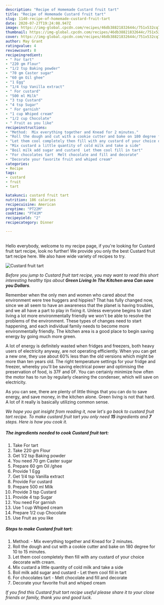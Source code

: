 ```yaml
---
description: "Recipe of Homemade Custard fruit tart"
title: "Recipe of Homemade Custard fruit tart"
slug: 1140-recipe-of-homemade-custard-fruit-tart
date: 2020-07-27T19:24:08.947Z
image: https://img-global.cpcdn.com/recipes/46db38821832644c/751x532cq70/custard-fruit-tart-recipe-main-photo.jpg
thumbnail: https://img-global.cpcdn.com/recipes/46db38821832644c/751x532cq70/custard-fruit-tart-recipe-main-photo.jpg
cover: https://img-global.cpcdn.com/recipes/46db38821832644c/751x532cq70/custard-fruit-tart-recipe-main-photo.jpg
author: May Grant
ratingvalue: 4
reviewcount: 8
recipeingredient:
- " For tart"
- "220 gm Flour"
- "1/2 tsp Baking powder"
- "70 gm Caster sugar"
- "60 gm Oil ghee"
- "1 Egg"
- "1/4 tsp Vanilla extract"
- " For custard"
- "500 ml Milk"
- "3 tsp Custard"
- "4 tsp Sugar"
- " For garnish"
- "1 cup Whiped cream"
- "1/2 cup Chocolate"
- " Fruit as you like"
recipeinstructions:
- "Method:  Mix everything together and Knead for 2 minutes."
- "Roll the dough and cut with a cookie cutter and bake on 180 degree for 10 to 15 minutes."
- "Let them cool completely then fill with any custard of your choice decorate with cream."
- "Mix custard a little quantity of cold milk and take a side"
- "Boil milk add sugar and custard  Let them cool fill in tart"
- "For chocolates tart  Melt chocolate and fill and decorate"
- "Decorate your favorite fruit and whiped cream"
categories:
- Recipe
tags:
- custard
- fruit
- tart

katakunci: custard fruit tart 
nutrition: 186 calories
recipecuisine: American
preptime: "PT22M"
cooktime: "PT41M"
recipeyield: "2"
recipecategory: Dinner

---
```

<br>
Hello everybody, welcome to my recipe page, if you're looking for Custard fruit tart recipe, look no further! We provide you only the best Custard fruit tart recipe here. We also have wide variety of recipes to try.
<br>


![Custard fruit tart](https://img-global.cpcdn.com/recipes/46db38821832644c/751x532cq70/custard-fruit-tart-recipe-main-photo.jpg)

<i>Before you jump to Custard fruit tart recipe, you may want to read this short interesting healthy tips about 
<strong>Green Living In The Kitchen area Can save you Dollars</strong>.</i>
</br>

Remember when the only men and women who cared about the environment were tree huggers and hippies? That has fully changed now, since we all seem to have an awareness that the planet is having troubles, and we all have a part to play in fixing it. Unless everyone begins to start living a lot more environmentally friendly we won't be able to resolve the problems of the environment. These types of changes need to start happening, and each individual family needs to become more environmentally friendly. The kitchen area is a good place to begin saving energy by going much more green.

A lot of energy is definitely wasted when fridges and freezers, both heavy users of electricity anyway, are not operating efficiently. When you can get a new one, they use about 60% less than the old versions which might be more than ten years old. The right temperature settings for your fridge and freezer, whereby you'll be saving electrical power and optimising the preservation of food, is 37F and 0F. You can certainly minimize how often the motor has to run by regularly cleaning the condenser, which will save on electricity.

As you can see, there are plenty of little things that you can do to save energy, and save money, in the kitchen alone. Green living is not that hard. A lot of it really is basically utilizing common sense.


<i>We hope you got insight from reading it, now let's go back to custard fruit tart recipe. To make custard fruit tart you only need <strong>15</strong> ingredients and <strong>7</strong> steps. Here is how you cook it.
</i>

##### The ingredients needed to cook Custard fruit tart:

1. Take  For tart
1. Take 220 gm Flour
1. Get 1/2 tsp Baking powder
1. You need 70 gm Caster sugar
1. Prepare 60 gm Oil /ghee
1. Provide 1 Egg
1. Get 1/4 tsp Vanilla extract
1. Provide  For custard
1. Prepare 500 ml Milk
1. Provide 3 tsp Custard
1. Provide 4 tsp Sugar
1. You need  For garnish
1. Use 1 cup Whiped cream
1. Prepare 1/2 cup Chocolate
1. Use  Fruit as you like


##### Steps to make Custard fruit tart:

1. Method:  - Mix everything together and Knead for 2 minutes.
1. Roll the dough and cut with a cookie cutter and bake on 180 degree for 10 to 15 minutes.
1. Let them cool completely then fill with any custard of your choice decorate with cream.
1. Mix custard a little quantity of cold milk and take a side
1. Boil milk add sugar and custard  - Let them cool fill in tart
1. For chocolates tart  - Melt chocolate and fill and decorate
1. Decorate your favorite fruit and whiped cream


<i>If you find this Custard fruit tart recipe useful please share it to your close friends or family, thank you and good luck.</i>
